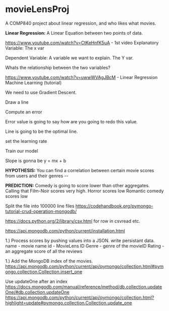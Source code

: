 # movieLensProj
A COMP840 project about linear regression, and who likes what movies.


**Linear Regression:** A Linear Equation between two points of data. 

https://www.youtube.com/watch?v=CtKeHnfK5uA - 1st video
Explanatory Variable:  The x var

Dependent Variable: A variable we want to explain. The Y var. 

Whats the relationship between the two variables?

https://www.youtube.com/watch?v=uwwWVAgJBcM - Linear Regression Machine Learning (tutorial)

We need to use Gradient Descent.

Draw a line

Compute an error

Error value is going to say how are you going to redo this value.

Line is going to be the optimal line.

set the learning rate

Train our model


Slope is gonna be y = mx + b


**HYPOTHESIS:** 
You can find a correlation between certain movie scores from users and their genres -- 

**PREDICTION:** Comedy is going to score lower than other aggregates.
Calling that Film-Noir scores very high.
Horror scores low
Romantic comedy scores low

Split the file into 100000 line files
https://codehandbook.org/pymongo-tutorial-crud-operation-mongodb/

https://docs.python.org/2/library/csv.html
for row in csvread etc.

https://api.mongodb.com/python/current/installation.html

1.) Process scores by pushing values into a JSON.
  write persistant data.
  name - movie name
  id - MovieLens ID
  Genre - genre of the movieID
  Rating - an aggregate score of all the reviews

1.) Add the MongoDB index of the movies.
https://api.mongodb.com/python/current/api/pymongo/collection.html#pymongo.collection.Collection.insert_one

Use updateOne after an index https://docs.mongodb.com/manual/reference/method/db.collection.updateOne/#db.collection.updateOne
https://api.mongodb.com/python/current/api/pymongo/collection.html?highlight=update#pymongo.collection.Collection.update_one

